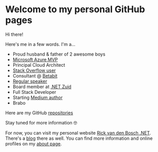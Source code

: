 # Welcome to my personal GitHub pages

Hi there!  

Here's me in a few words. I'm a...

* Proud husband & father of 2 awesome boys
* [Microsoft Azure MVP](https://mvp.microsoft.com/en-us/PublicProfile/5003402)
* Principal Cloud Architect
* [Stack Overflow user](https://stackoverflow.com/users/1945525/rickvdbosch)  
* Consultant @ [Betabit](https://www.betabit.nl)
* [Regular speaker](https://sessionize.com/rickvdbosch)
* Board member at [.NET Zuid](https://www.dotnetzuid.nl/)
* Full Stack Developer
* Starting [Medium author](https://medium.com/@rickvdbosch)
* Brabo

Here are my GitHub [repositories](https://github.com/rickvdbosch?tab=repositories)

Stay tuned for more information 🤓

For now, you can visit my personal website [Rick van den Bosch .NET](https://www.rickvandenbosch.net). There's a [blog](https://www.rickvandenbosch.net/blog) there as well. You can find more information and online profiles on my [about page](https://www.rickvandenbosch.net/about).

